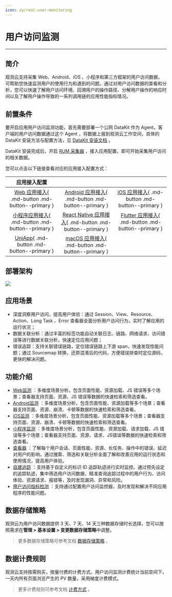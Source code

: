 ```yaml
---
icon: zy/real-user-monitoring
---
```

# 用户访问监测
---

## 简介

观测云支持采集 Web、Android、iOS 、小程序和第三方框架的用户访问数据，可帮助您快速监测用户的使用行为和遇到的问题。通过对用户访问数据的查看和分析，您可以快速了解用户访问环境、回溯用户的操作路径、分解用户操作的响应时间以及了解用户操作导致的一系列调用链的应用性能指标情况。

## 前置条件

要开启应用用户访问监测功能，首先需要部署一个公网 DataKit 作为 Agent，客户端的用户访问数据通过这个 Agent ，将数据上报到观测云工作空间，具体的 DataKit 安装方法与配置方法，见 [DataKit 安装文档](../datakit/datakit-install.md) 。

DataKit 安装完成后，开启 [RUM 采集器](../datakit/rum.md) ，接入应用配置，即可开始采集用户访问的相关数据。

您可以点击以下链接查看对应的应用接入配置方式：

|                         应用接入配置                         |                                                              |                                                              |
| :----------------------------------------------------------: | :----------------------------------------------------------: | :----------------------------------------------------------: |
| [Web 应用接入](web/app-access.md){ .md-button .md-button--primary } | [Android 应用接入](android/app-access.md){ .md-button .md-button--primary } | [iOS 应用接入](ios/app-access.md){ .md-button .md-button--primary } |
| [小程序应用接入](miniapp/app-access.md){ .md-button .md-button--primary } | [React Native 应用接入](react-native/app-access.md){ .md-button .md-button--primary } | [Flutter 应用接入](flutter/app-access.md){ .md-button .md-button--primary } |
| [UniApp](uni-app/app-access.md){ .md-button .md-button--primary } | [macOS 应用接入](macos/app-access.md){ .md-button .md-button--primary } |  |




## 部署架构

![](img/rum-arch_1.png)

## 应用场景

- 深度洞察用户访问，提高用户体验：通过 Session、View、Resource、Action、Long Task 、Error 查看器全面分析用户访问行为，实时了解应用的运行状况；
- 数据关联分析：通过丰富的标签功能自动关联日志、链路、网络请求、访问错误等进行数据关联分析，快速定位应用问题；
- 错误追踪：支持关联错误链路，定位错误链路上下游 span，快速发现性能问题；通过 Sourcemap 转换，还原混淆后的代码，方便错误排查时定位源码，更快的解决问题。

## 功能介绍

- [Web监测](web/app-analysis.md) ：多维度场景分析，包含页面性能、资源加载、JS 错误等多个场景；查看器支持页面、资源、JS 错误等数据的快速检索和筛选查看。
- [Android监测](android/app-analysis.md) ：多维度场景分析，包含页面性能、资源加载等多个场景；查看器支持页面、资源、崩溃、卡顿等数据的快速检索和筛选查看。
- [iOS监测](ios/app-analysis.md) ：多维度场景分析，包含页面性能、资源加载等多个场景；查看器支持页面、资源、崩溃、卡顿等数据的快速检索和筛选查看。
- [小程序监测](miniapp/app-analysis.md) ：多维度场景分析，包含页面性能、资源加载、请求加载、JS 错误等多个场景；查看器支持页面、资源、请求、JS错误等数据的快速检索和筛选查看。
- [查看器](explorer/index.md) ：了解每个用户会话、页面性能、资源、长任务、操作中的错误、延迟对用户的影响，通过搜索、筛选和关联分析全面了解和改善应用的运行状态和使用情况，提高用户体验。
- [自建追踪](self-tracking.md) ：支持基于自定义的标识 ID 追踪轨迹进行实时监控。通过预先设定的追踪轨迹，集中筛选用户访问数据，精准查询追踪过程中的用户行为、访问体验、资源请求、报错等，及时发现漏洞、异常和风险。
- [用户访问指标检测](../monitoring/monitor/real-user-detection.md) ：支持通过配置用户访问监控器，及时发现和解决不同应用程序的性能问题。

## 数据存储策略

观测云为用户访问数据提供 3 天、7 天、14 天三种数据存储时长选择，您可以按照需求在**管理 > 基本设置 > 变更数据存储策略**中调整。

> 更多数据存储策略可参考文档 [数据存储策略](https://preprod-docs.cloudcare.cn/billing/billing-method/data-storage/) 。

## 数据计费规则

观测云支持按需购买，按量付费的计费方式。用户访问监测计费统计当前空间下，一天内所有页面浏览产生的 PV 数量，采用梯度计费模式。

> 更多计费规则可参考文档 [计费方式](../billing/billing-method/index.md) 。

